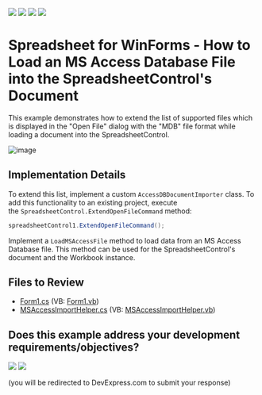 <!-- default badges list -->
![](https://img.shields.io/endpoint?url=https://codecentral.devexpress.com/api/v1/VersionRange/128613778/15.2.9%2B)
[![](https://img.shields.io/badge/Open_in_DevExpress_Support_Center-FF7200?style=flat-square&logo=DevExpress&logoColor=white)](https://supportcenter.devexpress.com/ticket/details/T304456)
[![](https://img.shields.io/badge/📖_How_to_use_DevExpress_Examples-e9f6fc?style=flat-square)](https://docs.devexpress.com/GeneralInformation/403183)
[![](https://img.shields.io/badge/💬_Leave_Feedback-feecdd?style=flat-square)](#does-this-example-address-your-development-requirementsobjectives)
<!-- default badges end -->

# Spreadsheet for WinForms - How to Load an MS Access Database File into the SpreadsheetControl's Document

This example demonstrates how to extend the list of supported files which is displayed in the "Open File" dialog with the "MDB" file format while loading a document into the SpreadsheetControl.

![image](./media/905af7e1-7bf3-11e5-80bf-00155d62480c.png)

## Implementation Details

To extend this list, implement a custom `AccessDBDocumentImporter` class. To add this functionality to an existing project, execute the `SpreadsheetControl.ExtendOpenFileCommand` method:

```cs
spreadsheetControl1.ExtendOpenFileCommand();
```

Implement a `LoadMSAccessFile` method to load data from an MS Access Database file. This method can be used for the SpreadsheetControl's document and the Workbook instance.

## Files to Review

* [Form1.cs](./CS/WindowsFormsApplication1/Form1.cs) (VB: [Form1.vb](./VB/WindowsFormsApplication1/Form1.vb))
* [MSAccessImportHelper.cs](./CS/WindowsFormsApplication1/MSAccessImportHelper.cs) (VB: [MSAccessImportHelper.vb](./VB/WindowsFormsApplication1/MSAccessImportHelper.vb))
<!-- feedback -->
## Does this example address your development requirements/objectives?

[<img src="https://www.devexpress.com/support/examples/i/yes-button.svg"/>](https://www.devexpress.com/support/examples/survey.xml?utm_source=github&utm_campaign=winforms-spreadsheet-load-an-ms-access-database-file-into-the-document&~~~was_helpful=yes) [<img src="https://www.devexpress.com/support/examples/i/no-button.svg"/>](https://www.devexpress.com/support/examples/survey.xml?utm_source=github&utm_campaign=winforms-spreadsheet-load-an-ms-access-database-file-into-the-document&~~~was_helpful=no)

(you will be redirected to DevExpress.com to submit your response)
<!-- feedback end -->
